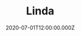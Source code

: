 ---
title: Linda
status: Published
date: 2020-07-01T12:00:00.000Z
text: |-
  R:\
  Linda a Linda a Linda\
  nejradši marmeládu ze všech jídel má.\
  Tahleta Linda a Linda a Linda\
  za soudek marmelády cokoliv dá.

  Říkám jí Lindo,\
  ty moje holka upatlaná,\
  proč tvá pusa není aspoň jednou slaná?\
  Má milá Linda a Linda a Linda,\
  co dělat, marmeládu prostě ráda má.

  R
---